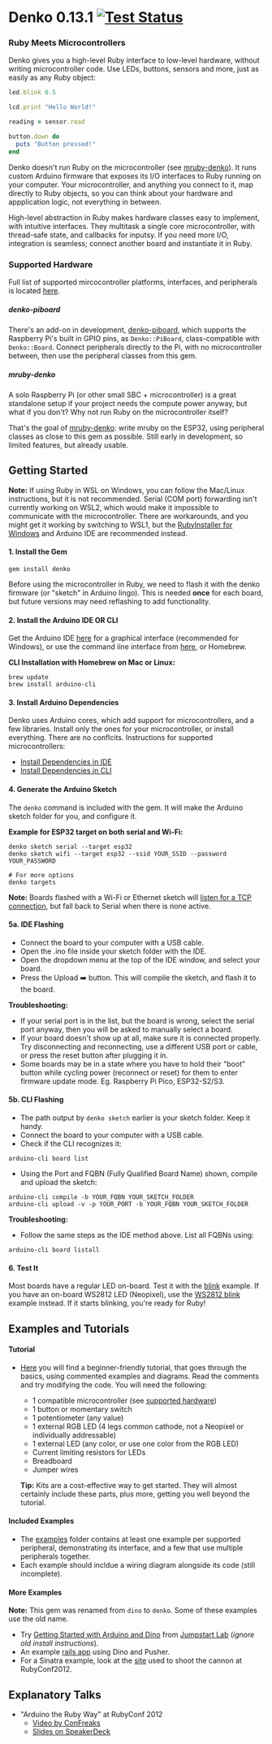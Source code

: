# Denko 0.13.1 [![Test Status](https://github.com/denko-rb/denko/actions/workflows/ruby.yml/badge.svg)](https://github.com/denko-rb/denko/actions/workflows/ruby.yml)
### Ruby Meets Microcontrollers
Denko gives you a high-level Ruby interface to low-level hardware, without writing microcontroller code. Use LEDs, buttons, sensors and more, just as easily as any Ruby object:

```ruby
led.blink 0.5

lcd.print "Hello World!"

reading = sensor.read

button.down do
  puts "Button pressed!"
end
```

Denko doesn't run Ruby on the microcontroller (see [mruby-denko](#mruby-denko)). It runs custom Arduino firmware that exposes its I/O interfaces to Ruby running on your computer. Your microcontroller, and anything you connect to it, map directly to Ruby objects, so you can think about your hardware and appplication logic, not everything in between.

High-level abstraction in Ruby makes hardware classes easy to implement, with intuitive interfaces. They multitask a single core microcontroller, with thread-safe state, and callbacks for inputsy. If you need more I/O, integration is seamless; connect another board and instantiate it in Ruby.

### Supported Hardware

Full list of supported mircocontroller platforms, interfaces, and peripherals is located [here](HARDWARE.md).

##### denko-piboard
There's an add-on  in development, [denko-piboard](https://github.com/denko-rb/denko-piboard), which supports the Raspberry Pi's built in GPIO pins, as `Denko::PiBoard`, class-compatible with `Denko::Board`. Connect peripherals directly to the Pi, with no microcontroller between, then use the peripheral classes from this gem.

##### mruby-denko
A solo Raspberry Pi (or other small SBC + microcontroller) is a great standalone setup if your project needs the compute power anyway, but what if you don't? Why not run Ruby on the microcontroller itself? 

That's the goal of [mruby-denko](https://github.com/denko-rb/mruby-denko): write mruby on the ESP32, using peripheral classes as close to this gem as possible. Still early in development, so limited features, but already usable.

## Getting Started

**Note:** If using Ruby in WSL on Windows, you can follow the Mac/Linux instructions, but it is not recommended. Serial (COM port) forwarding isn't currently working on WSL2, which would make it impossible to communicate with the microcontroller. There are workarounds, and you might get it working by switching to WSL1, but the [RubyInstaller for Windows](https://rubyinstaller.org/) and Arduino IDE are recommended instead.

#### 1. Install the Gem
```shell
gem install denko
```

Before using the microcontroller in Ruby, we need to flash it with the denko firmware (or "sketch" in Arduino lingo). This is needed **once** for each board, but future versions may need reflashing to add functionality.

#### 2. Install the Arduino IDE OR CLI

Get the Arduino IDE [here](http://arduino.cc/en/Main/Software) for a graphical interface (recommended for Windows), or use the command line interface from [here](https://github.com/arduino/arduino-cli/releases), or Homebrew.

**CLI Installation with Homebrew on Mac or Linux:**
```shell
brew update
brew install arduino-cli
```

#### 3. Install Arduino Dependencies
Denko uses Arduino cores, which add support for microcontrollers, and a few libraries. Install only the ones for your microcontroller, or install everything. There are no conflcits. Instructions for supported microcontrollers:
  * [Install Dependencies in IDE](DEPS_IDE.md) 
  * [Install Dependencies in CLI](DEPS_CLI.md) 

#### 4. Generate the Arduino Sketch
The `denko` command is included with the gem. It will make the Arduino sketch folder for you, and configure it.

**Example for ESP32 target on both serial and Wi-Fi:**
```shell
denko sketch serial --target esp32
denko sketch wifi --target esp32 --ssid YOUR_SSID --password YOUR_PASSWORD

# For more options
denko targets
```
**Note:** Boards flashed with a Wi-Fi or Ethernet sketch will [listen for a TCP connection](examples/connection/tcp.rb), but fall back to Serial when there is none active.

#### 5a. IDE Flashing

* Connect the board to your computer with a USB cable.
* Open the .ino file inside your sketch folder with the IDE.
* Open the dropdown menu at the top of the IDE window, and select your board.
* Press the Upload :arrow_right: button. This will compile the sketch, and flash it to the board.

**Troubleshooting:**
* If your serial port is in the list, but the board is wrong, select the serial port anyway, then you will be asked to manually select a board.
* If your board doesn't show up at all, make sure it is connected properly. Try disconnecting and reconnecting, use a different USB port or cable, or press the reset button after plugging it in.
* Some boards may be in a state where you have to hold their "boot" button while cycling power (reconnect or reset) for them to enter firmware update mode. Eg. Raspberry Pi Pico, ESP32-S2/S3.

#### 5b. CLI Flashing

* The path output by `denko sketch` earlier is your sketch folder. Keep it handy.
* Connect the board to your computer with a USB cable.
* Check if the CLI recognizes it:

```shell
arduino-cli board list
```
  
* Using the Port and FQBN (Fully Qualified Board Name) shown, compile and upload the sketch:
```shell
arduino-cli compile -b YOUR_FQBN YOUR_SKETCH_FOLDER
arduino-cli upload -v -p YOUR_PORT -b YOUR_FQBN YOUR_SKETCH_FOLDER
```

**Troubleshooting:**
* Follow the same steps as the IDE method above. List all FQBNs using:
```shell
arduino-cli board listall
```

#### 6. Test It

Most boards have a regular LED on-board. Test it with the [blink](examples/led/builtin_blink.rb) example. If you have an on-board WS2812 LED (Neopixel), use the [WS2812 blink](examples/led/ws2812_builtin_blink.rb) example instead. If it starts blinking, you're ready for Ruby!

## Examples and Tutorials

#### Tutorial

- [Here](tutorial) you will find a beginner-friendly tutorial, that goes through the basics, using commented examples and diagrams. Read the comments and try modifying the code. You will need the following:
  - 1 compatible microcontroller (see [supported hardware](HARDWARE.md))
  - 1 button or momentary switch
  - 1 potentiometer (any value)
  - 1 external RGB LED (4 legs common cathode, not a Neopixel or individually addressable)
  - 1 external LED (any color, or use one color from the RGB LED)
  - Current limiting resistors for LEDs
  - Breadboard
  - Jumper wires
  
  **Tip:** Kits are a cost-effective way to get started. They will almost certainly include these parts, plus more, getting you well beyond the tutorial.

#### Included Examples

- The [examples](examples) folder contains at least one example per supported peripheral, demonstrating its interface, and a few that use multiple peripherals together.
- Each example should incldue a wiring diagram alongside its code (still incomplete).

####  More Examples

**Note:** This gem was renamed from `dino` to `denko`. Some of these examples use the old name.

- Try [Getting Started with Arduino and Dino](http://tutorials.jumpstartlab.com/projects/arduino/introducing_arduino.html) from [Jumpstart Lab](http://jumpstartlab.com) (_ignore old install instructions_).
- An example [rails app](https://github.com/austinbv/dino_rails_example) using Dino and Pusher.
- For a Sinatra example, look at the [site](https://github.com/austinbv/dino_cannon) used to shoot the cannon at RubyConf2012.

## Explanatory Talks

- "Arduino the Ruby Way" at RubyConf 2012
  - [Video by ConFreaks](https://www.youtube.com/watch?v=oUIor6GK-qA)
  - [Slides on SpeakerDeck](https://speakerdeck.com/austinbv/arduino-the-ruby-way)
